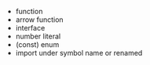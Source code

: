 - function
- arrow function
- interface
- number literal
- (const) enum
- import under symbol name or renamed